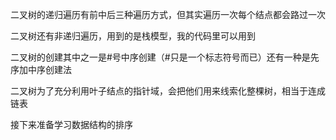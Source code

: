 二叉树的递归遍历有前中后三种遍历方式，但其实遍历一次每个结点都会路过一次

二叉树还有非递归遍历，用到的是栈模型，我的代码里可以用到

二叉树的创建其中之一是#号中序创建（#只是一个标志符号而已）还有一种是先序加中序创建法

二叉树为了充分利用叶子结点的指针域，会把他们用来线索化整棵树，相当于连成链表

接下来准备学习数据结构的排序
